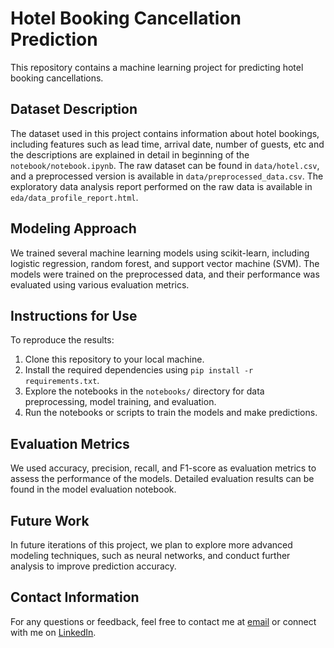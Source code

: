 # Hotel Booking Cancellation Prediction

This repository contains a machine learning project for predicting hotel booking cancellations.

## Dataset Description

The dataset used in this project contains information about hotel bookings, including features such as lead time, arrival date, number of guests, etc and the descriptions are explained in detail in beginning of the `notebook/notebook.ipynb`. The raw dataset can be found in `data/hotel.csv`, and a preprocessed version is available in `data/preprocessed_data.csv`.
The exploratory data analysis report performed on the raw data is available in `eda/data_profile_report.html`.

## Modeling Approach

We trained several machine learning models using scikit-learn, including logistic regression, random forest, and support vector machine (SVM). The models were trained on the preprocessed data, and their performance was evaluated using various evaluation metrics.

## Instructions for Use

To reproduce the results:

1. Clone this repository to your local machine.
2. Install the required dependencies using `pip install -r requirements.txt`.
3. Explore the notebooks in the `notebooks/` directory for data preprocessing, model training, and evaluation.
4. Run the notebooks or scripts to train the models and make predictions.

## Evaluation Metrics

We used accuracy, precision, recall, and F1-score as evaluation metrics to assess the performance of the models. Detailed evaluation results can be found in the model evaluation notebook.

## Future Work

In future iterations of this project, we plan to explore more advanced modeling techniques, such as neural networks, and conduct further analysis to improve prediction accuracy.

## Contact Information

For any questions or feedback, feel free to contact me at [email](mailto:fahmidrosahn3@gmail.com) or connect with me on [LinkedIn](https://www.linkedin.com/in/fr-68/).
